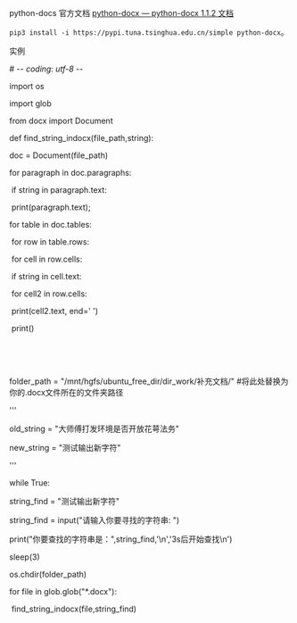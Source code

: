 python-docs 官方文档  [python-docx — python-docx 1.1.2 文档](https://python-docx.readthedocs.io/en/latest/)

`pip3 install -i https://pypi.tuna.tsinghua.edu.cn/simple python-docx`。

实例

\# -*- coding: utf-8 -*-

import os

import glob

from docx import Document

def find_string_indocx(file_path,string):

  doc = Document(file_path)

  for paragraph in doc.paragraphs:

​    if string in paragraph.text:

​      print(paragraph.text);

  for table in doc.tables:

​    for row in table.rows:

​      for cell in row.cells:

​        if string in cell.text:

​            for cell2 in row.cells:

​              print(cell2.text, end=' ')

​            print()

​          

​         

folder_path = "/mnt/hgfs/ubuntu_free_dir/dir_work/补充文档/"  #将此处替换为你的.docx文件所在的文件夹路径

'''

old_string = "大师傅打发环境是否开放花萼法务"

new_string = "测试输出新字符"

'''

while True:

  string_find = "测试输出新字符"

  string_find = input("请输入你要寻找的字符串: ")

  print("你要查找的字符串是：",string_find,'\n','3s后开始查找\n')

  sleep(3)

  os.chdir(folder_path)

  for file in glob.glob("*.docx"):

​    find_string_indocx(file,string_find)